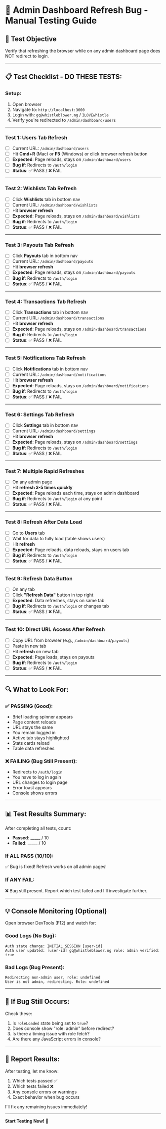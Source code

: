 # 🧪 Admin Dashboard Refresh Bug - Manual Testing Guide

## 🎯 Test Objective
Verify that refreshing the browser while on any admin dashboard page does NOT redirect to login.

---

## 📋 **Test Checklist - DO THESE TESTS:**

### **Setup:**
1. Open browser
2. Navigate to: `http://localhost:3000`
3. Login with: `gq@whistleblower.ng` / `ILOVEwhistle`
4. Verify you're redirected to `/admin/dashboard/users`

---

### **Test 1: Users Tab Refresh**
- [  ] Current URL: `/admin/dashboard/users`
- [  ] Hit **Cmd+R** (Mac) or **F5** (Windows) or click browser refresh button
- [  ] **Expected**: Page reloads, stays on `/admin/dashboard/users`
- [  ] **Bug if**: Redirects to `/auth/login`
- [  ] **Status**: ✅ PASS / ❌ FAIL

---

### **Test 2: Wishlists Tab Refresh**
- [  ] Click **Wishlists** tab in bottom nav
- [  ] Current URL: `/admin/dashboard/wishlists`
- [  ] Hit **browser refresh**
- [  ] **Expected**: Page reloads, stays on `/admin/dashboard/wishlists`
- [  ] **Bug if**: Redirects to `/auth/login`
- [  ] **Status**: ✅ PASS / ❌ FAIL

---

### **Test 3: Payouts Tab Refresh**
- [  ] Click **Payouts** tab in bottom nav
- [  ] Current URL: `/admin/dashboard/payouts`
- [  ] Hit **browser refresh**
- [  ] **Expected**: Page reloads, stays on `/admin/dashboard/payouts`
- [  ] **Bug if**: Redirects to `/auth/login`
- [  ] **Status**: ✅ PASS / ❌ FAIL

---

### **Test 4: Transactions Tab Refresh**
- [  ] Click **Transactions** tab in bottom nav
- [  ] Current URL: `/admin/dashboard/transactions`
- [  ] Hit **browser refresh**
- [  ] **Expected**: Page reloads, stays on `/admin/dashboard/transactions`
- [  ] **Bug if**: Redirects to `/auth/login`
- [  ] **Status**: ✅ PASS / ❌ FAIL

---

### **Test 5: Notifications Tab Refresh**
- [  ] Click **Notifications** tab in bottom nav
- [  ] Current URL: `/admin/dashboard/notifications`
- [  ] Hit **browser refresh**
- [  ] **Expected**: Page reloads, stays on `/admin/dashboard/notifications`
- [  ] **Bug if**: Redirects to `/auth/login`
- [  ] **Status**: ✅ PASS / ❌ FAIL

---

### **Test 6: Settings Tab Refresh**
- [  ] Click **Settings** tab in bottom nav
- [  ] Current URL: `/admin/dashboard/settings`
- [  ] Hit **browser refresh**
- [  ] **Expected**: Page reloads, stays on `/admin/dashboard/settings`
- [  ] **Bug if**: Redirects to `/auth/login`
- [  ] **Status**: ✅ PASS / ❌ FAIL

---

### **Test 7: Multiple Rapid Refreshes**
- [  ] On any admin page
- [  ] Hit **refresh 3-5 times quickly**
- [  ] **Expected**: Page reloads each time, stays on admin dashboard
- [  ] **Bug if**: Redirects to `/auth/login` at any point
- [  ] **Status**: ✅ PASS / ❌ FAIL

---

### **Test 8: Refresh After Data Load**
- [  ] Go to **Users** tab
- [  ] Wait for data to fully load (table shows users)
- [  ] Hit **refresh**
- [  ] **Expected**: Page reloads, data reloads, stays on users tab
- [  ] **Bug if**: Redirects to `/auth/login`
- [  ] **Status**: ✅ PASS / ❌ FAIL

---

### **Test 9: Refresh Data Button**
- [  ] On any tab
- [  ] Click **"Refresh Data"** button in top right
- [  ] **Expected**: Data refreshes, stays on same tab
- [  ] **Bug if**: Redirects to `/auth/login` or changes tab
- [  ] **Status**: ✅ PASS / ❌ FAIL

---

### **Test 10: Direct URL Access After Refresh**
- [  ] Copy URL from browser (e.g., `/admin/dashboard/payouts`)
- [  ] Paste in new tab
- [  ] Hit **refresh** on new tab
- [  ] **Expected**: Page loads, stays on payouts
- [  ] **Bug if**: Redirects to `/auth/login`
- [  ] **Status**: ✅ PASS / ❌ FAIL

---

## 🔍 **What to Look For:**

### **✅ PASSING (Good):**
- Brief loading spinner appears
- Page content reloads
- URL stays the same
- You remain logged in
- Active tab stays highlighted
- Stats cards reload
- Table data refreshes

### **❌ FAILING (Bug Still Present):**
- Redirects to `/auth/login`
- You have to log in again
- URL changes to login page
- Error toast appears
- Console shows errors

---

## 📊 **Test Results Summary:**

After completing all tests, count:
- **Passed**: _____ / 10
- **Failed**: _____ / 10

### **If ALL PASS (10/10):**
✅ Bug is fixed! Refresh works on all admin pages!

### **If ANY FAIL:**
❌ Bug still present. Report which test failed and I'll investigate further.

---

## 💡 **Console Monitoring (Optional)**

Open browser DevTools (F12) and watch for:

### **Good Logs (No Bug):**
```
Auth state change: INITIAL_SESSION [user-id]
Auth user updated: [user-id] gq@whistleblower.ng role: admin verified: true
```

### **Bad Logs (Bug Present):**
```
Redirecting non-admin user, role: undefined
User is not admin, redirecting. Role: undefined
```

---

## 🐛 **If Bug Still Occurs:**

Check these:
1. Is `roleLoaded` state being set to `true`?
2. Does console show "role: admin" before redirect?
3. Is there a timing issue with role fetch?
4. Are there any JavaScript errors in console?

---

## 📝 **Report Results:**

After testing, let me know:
1. Which tests passed ✅
2. Which tests failed ❌
3. Any console errors or warnings
4. Exact behavior when bug occurs

I'll fix any remaining issues immediately!

---

**Start Testing Now!** 🚀

